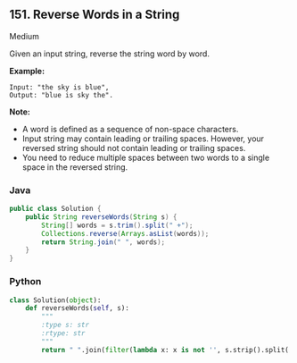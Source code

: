 ## 151. Reverse Words in a String

Medium

Given an input string, reverse the string word by word.

**Example:**  

```
Input: "the sky is blue",
Output: "blue is sky the".
```

**Note:**

- A word is defined as a sequence of non-space characters.
- Input string may contain leading or trailing spaces. However, your reversed string should not contain leading or trailing spaces.
- You need to reduce multiple spaces between two words to a single space in the reversed string.

### Java

````java
public class Solution {
    public String reverseWords(String s) {
        String[] words = s.trim().split(" +");
        Collections.reverse(Arrays.asList(words));
        return String.join(" ", words);
    }
}
````

### Python

````python
class Solution(object):
    def reverseWords(self, s):
        """
        :type s: str
        :rtype: str
        """
        return " ".join(filter(lambda x: x is not '', s.strip().split(' ')[::-1]))
````

